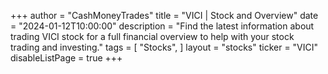 +++
author = "CashMoneyTrades"
title = "VICI | Stock and Overview"
date = "2024-01-12T10:00:00"
description = "Find the latest information about trading VICI stock for a full financial overview to help with your stock trading and investing."
tags = [
   "Stocks",
]
layout = "stocks"
ticker = "VICI"
disableListPage = true
+++
